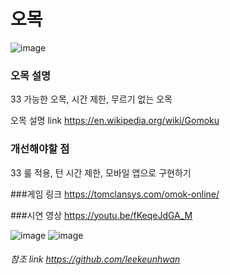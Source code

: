 # 오목
![image](https://user-images.githubusercontent.com/39435764/100514020-b9710c00-31b4-11eb-8c90-b6dff29b0e6c.png)
### 오목 설명

33 가능한 오목, 시간 제한, 무르기 없는 오목

오목 설명 link https://en.wikipedia.org/wiki/Gomoku

### 개선해야할 점

33 룰 적용, 턴 시간 제한, 모바일 앱으로 구현하기

###게임 링크
https://tomclansys.com/omok-online/

###시연 영상
https://youtu.be/fKeqeJdGA_M

![image](https://user-images.githubusercontent.com/39435764/100513785-24214800-31b3-11eb-9c60-8e1f7a27906d.png)
![image](https://user-images.githubusercontent.com/39435764/100506420-6d23cd00-31b0-11eb-8358-4f6b56e87d92.png)

###### 참조 link https://github.com/leekeunhwan

